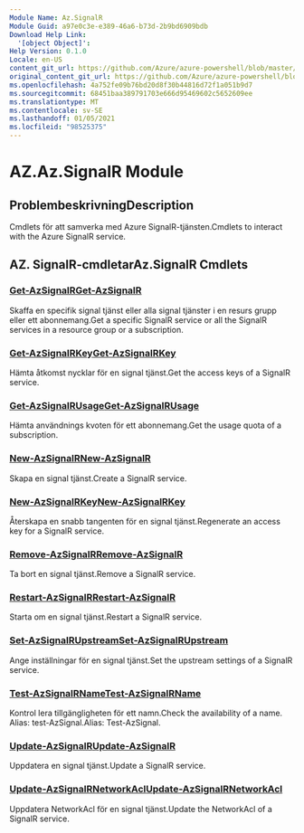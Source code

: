 ```yaml
---
Module Name: Az.SignalR
Module Guid: a97e0c3e-e389-46a6-b73d-2b9bd6909bdb
Download Help Link:
  '[object Object]': 
Help Version: 0.1.0
Locale: en-US
content_git_url: https://github.com/Azure/azure-powershell/blob/master/src/SignalR/SignalR/help/Az.SignalR.md
original_content_git_url: https://github.com/Azure/azure-powershell/blob/master/src/SignalR/SignalR/help/Az.SignalR.md
ms.openlocfilehash: 4a752fe09b76bd20d8f30b44816d72f1a051b9d7
ms.sourcegitcommit: 68451baa389791703e666d95469602c5652609ee
ms.translationtype: MT
ms.contentlocale: sv-SE
ms.lasthandoff: 01/05/2021
ms.locfileid: "98525375"
---
```

# <span data-ttu-id="25f61-101">AZ.</span><span class="sxs-lookup"><span data-stu-id="25f61-101">Az.SignalR Module</span></span>
## <span data-ttu-id="25f61-102">Problembeskrivning</span><span class="sxs-lookup"><span data-stu-id="25f61-102">Description</span></span>
<span data-ttu-id="25f61-103">Cmdlets för att samverka med Azure SignalR-tjänsten.</span><span class="sxs-lookup"><span data-stu-id="25f61-103">Cmdlets to interact with the Azure SignalR service.</span></span>

## <span data-ttu-id="25f61-104">AZ. SignalR-cmdletar</span><span class="sxs-lookup"><span data-stu-id="25f61-104">Az.SignalR Cmdlets</span></span>
### [<span data-ttu-id="25f61-105">Get-AzSignalR</span><span class="sxs-lookup"><span data-stu-id="25f61-105">Get-AzSignalR</span></span>](Get-AzSignalR.md)
<span data-ttu-id="25f61-106">Skaffa en specifik signal tjänst eller alla signal tjänster i en resurs grupp eller ett abonnemang.</span><span class="sxs-lookup"><span data-stu-id="25f61-106">Get a specific SignalR service or all the SignalR services in a resource group or a subscription.</span></span>

### [<span data-ttu-id="25f61-107">Get-AzSignalRKey</span><span class="sxs-lookup"><span data-stu-id="25f61-107">Get-AzSignalRKey</span></span>](Get-AzSignalRKey.md)
<span data-ttu-id="25f61-108">Hämta åtkomst nycklar för en signal tjänst.</span><span class="sxs-lookup"><span data-stu-id="25f61-108">Get the access keys of a SignalR service.</span></span>

### [<span data-ttu-id="25f61-109">Get-AzSignalRUsage</span><span class="sxs-lookup"><span data-stu-id="25f61-109">Get-AzSignalRUsage</span></span>](Get-AzSignalRUsage.md)
<span data-ttu-id="25f61-110">Hämta användnings kvoten för ett abonnemang.</span><span class="sxs-lookup"><span data-stu-id="25f61-110">Get the usage quota of a subscription.</span></span>

### [<span data-ttu-id="25f61-111">New-AzSignalR</span><span class="sxs-lookup"><span data-stu-id="25f61-111">New-AzSignalR</span></span>](New-AzSignalR.md)
<span data-ttu-id="25f61-112">Skapa en signal tjänst.</span><span class="sxs-lookup"><span data-stu-id="25f61-112">Create a SignalR service.</span></span>

### [<span data-ttu-id="25f61-113">New-AzSignalRKey</span><span class="sxs-lookup"><span data-stu-id="25f61-113">New-AzSignalRKey</span></span>](New-AzSignalRKey.md)
<span data-ttu-id="25f61-114">Återskapa en snabb tangenten för en signal tjänst.</span><span class="sxs-lookup"><span data-stu-id="25f61-114">Regenerate an access key for a SignalR service.</span></span>

### [<span data-ttu-id="25f61-115">Remove-AzSignalR</span><span class="sxs-lookup"><span data-stu-id="25f61-115">Remove-AzSignalR</span></span>](Remove-AzSignalR.md)
<span data-ttu-id="25f61-116">Ta bort en signal tjänst.</span><span class="sxs-lookup"><span data-stu-id="25f61-116">Remove a SignalR service.</span></span>

### [<span data-ttu-id="25f61-117">Restart-AzSignalR</span><span class="sxs-lookup"><span data-stu-id="25f61-117">Restart-AzSignalR</span></span>](Restart-AzSignalR.md)
<span data-ttu-id="25f61-118">Starta om en signal tjänst.</span><span class="sxs-lookup"><span data-stu-id="25f61-118">Restart a SignalR service.</span></span>

### [<span data-ttu-id="25f61-119">Set-AzSignalRUpstream</span><span class="sxs-lookup"><span data-stu-id="25f61-119">Set-AzSignalRUpstream</span></span>](Set-AzSignalRUpstream.md)
<span data-ttu-id="25f61-120">Ange inställningar för en signal tjänst.</span><span class="sxs-lookup"><span data-stu-id="25f61-120">Set the upstream settings of a SignalR service.</span></span>

### [<span data-ttu-id="25f61-121">Test-AzSignalRName</span><span class="sxs-lookup"><span data-stu-id="25f61-121">Test-AzSignalRName</span></span>](Test-AzSignalRName.md)
<span data-ttu-id="25f61-122">Kontrol lera tillgängligheten för ett namn.</span><span class="sxs-lookup"><span data-stu-id="25f61-122">Check the availability of a name.</span></span> <span data-ttu-id="25f61-123">Alias: test-AzSignal.</span><span class="sxs-lookup"><span data-stu-id="25f61-123">Alias: Test-AzSignal.</span></span>

### [<span data-ttu-id="25f61-124">Update-AzSignalR</span><span class="sxs-lookup"><span data-stu-id="25f61-124">Update-AzSignalR</span></span>](Update-AzSignalR.md)
<span data-ttu-id="25f61-125">Uppdatera en signal tjänst.</span><span class="sxs-lookup"><span data-stu-id="25f61-125">Update a SignalR service.</span></span>

### [<span data-ttu-id="25f61-126">Update-AzSignalRNetworkAcl</span><span class="sxs-lookup"><span data-stu-id="25f61-126">Update-AzSignalRNetworkAcl</span></span>](Update-AzSignalRNetworkAcl.md)
<span data-ttu-id="25f61-127">Uppdatera NetworkAcl för en signal tjänst.</span><span class="sxs-lookup"><span data-stu-id="25f61-127">Update the NetworkAcl of a SignalR service.</span></span>

